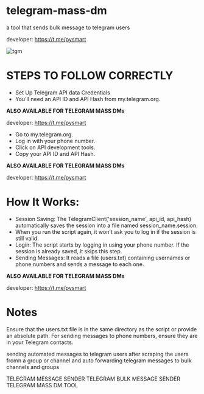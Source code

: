# telegram-mass-dm
a tool that sends bulk message to telegram users

developer: https://t.me/pysmart


![tgm](https://github.com/user-attachments/assets/65b50427-3b11-4260-a522-8c784599e0e0)


# STEPS TO FOLLOW CORRECTLY
- Set Up Telegram API data Credentials
- You'll need an API ID and API Hash from my.telegram.org.
 
<b>ALSO AVAILABLE FOR TELEGRAM MASS DMs</b>

developer: https://t.me/pysmart

- Go to my.telegram.org.
- Log in with your phone number.
- Click on API development tools.
- Copy your API ID and API Hash.

<b>ALSO AVAILABLE FOR TELEGRAM MASS DMs</b>

developer: https://t.me/pysmart

# How It Works:
- Session Saving: The TelegramClient('session_name', api_id, api_hash) automatically saves the session into a file named session_name.session.
- When you run the script again, it won't ask you to log in if the session is still valid.
- Login: The script starts by logging in using your phone number. If the session is already saved, it skips this step.
- Sending Messages: It reads a file (users.txt) containing usernames or phone numbers and sends a message to each one.

<b>ALSO AVAILABLE FOR TELEGRAM MASS DMs</b>

developer: https://t.me/pysmart

# Notes
Ensure that the users.txt file is in the same directory as the script or provide an absolute path.
For sending messages to phone numbers, ensure they are in your Telegram contacts. 

sending automated messages to telegram users after scraping the users fromn a group or channel and auto forwarding telegram messages to bulk channels and groups

TELEGRAM MESSAGE SENDER
TELEGRAM BULK MESSAGE SENDER
TELEGRAM MASS DM TOOL
